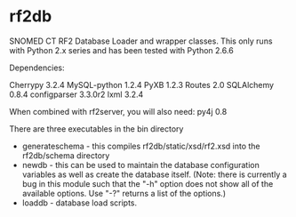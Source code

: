 rf2db
=====

SNOMED CT RF2 Database Loader and wrapper classes.  This only runs with Python 2.x series and has been tested with
Python 2.6.6

Dependencies:

Cherrypy        3.2.4
MySQL-python    1.2.4
PyXB            1.2.3
Routes          2.0
SQLAlchemy      0.8.4
configparser    3.3.0r2
lxml            3.2.4

When combined with rf2server, you will also need:
py4j            0.8

There are three executables in the bin directory
* generateschema - this compiles rf2db/static/xsd/rf2.xsd into the rf2db/schema directory
* newdb - this can be used to maintain the database configuration variables as well as create the database itself.
          (Note: there is currently a bug in this module such that the "-h" option does not show all of the available
           options.  Use "-?" returns a list of the options.)
* loaddb - database load scripts.
